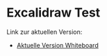 # Excalidraw Test

Link zur aktuellen Version:
- [Aktuelle Version Whiteboard](https://excalidraw.com/#json=Cxq3Khg6qyhpaCkhz7fUq,bIHUhDgMP2DQAU7LeuCjgw)
